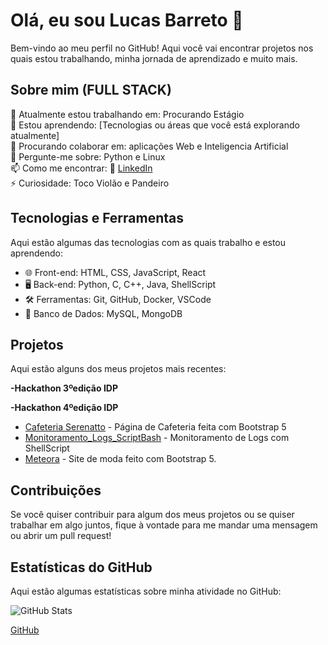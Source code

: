 # Olá, eu sou Lucas Barreto 👋

Bem-vindo ao meu perfil no GitHub! Aqui você vai encontrar projetos nos quais estou trabalhando, minha jornada de aprendizado e muito mais.

## Sobre mim (FULL STACK)

🔭 Atualmente estou trabalhando em: Procurando Estágio  
🌱 Estou aprendendo: [Tecnologias ou áreas que você está explorando atualmente]  
👯 Procurando colaborar em: aplicações Web e Inteligencia Artificial  
💬 Pergunte-me sobre: Python e Linux  
📫 Como me encontrar: 💼 [LinkedIn](https://linkedin.com/in/lucas-barreto-31017227b)  
⚡ Curiosidade: Toco Violão e Pandeiro 

## Tecnologias e Ferramentas

Aqui estão algumas das tecnologias com as quais trabalho e estou aprendendo:

- 🌐 Front-end: HTML, CSS, JavaScript, React
- 🖥️ Back-end: Python, C, C++, Java, ShellScript
- 🛠️ Ferramentas: Git, GitHub, Docker, VSCode
- 💾 Banco de Dados: MySQL, MongoDB

## Projetos

Aqui estão alguns dos meus projetos mais recentes:

**-Hackathon 3ºedição IDP**


**-Hackathon 4ºedição IDP**


- [Cafeteria Serenatto](https://github.com/LucasB712/Cafeteria_Selenium/) - Página de Cafeteria feita com Bootstrap 5
- [Monitoramento_Logs_ScriptBash](https://github.com/LucasB712/Monitorar_Logs_ShellScript) - Monitoramento de Logs com ShellScript
- [Meteora](https://github.com/LucasB712/Site_Meteora-Bootstrap5) - Site de moda feito com Bootstrap 5.

## Contribuições

Se você quiser contribuir para algum dos meus projetos ou se quiser trabalhar em algo juntos, fique à vontade para me mandar uma mensagem ou abrir um pull request!




## Estatísticas do GitHub

Aqui estão algumas estatísticas sobre minha atividade no GitHub:

![GitHub Stats](https://github-readme-stats.vercel.app/api?username=LucasB712&show_icons=true&hide_title=true&hide=prs&count_private=true&theme=radical)

[GitHub](https://github.com/LucasB712)

